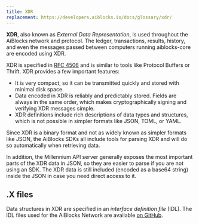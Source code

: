 ```yaml
---
title: XDR
replacement: https://developers.aiblocks.io/docs/glossary/xdr/
---
```


**XDR**, also known as _External Data Representation_, is used throughout the AiBlocks network and protocol.  The ledger, transactions, results, history, and even the messages passed between computers running aiblocks-core are encoded using XDR.

XDR is specified in [RFC 4506](http://tools.ietf.org/html/rfc4506.html) and is similar to tools like Protocol Buffers or Thrift. XDR provides a few important features:

- It is very compact, so it can be transmitted quickly and stored with minimal disk space.
- Data encoded in XDR is reliably and predictably stored. Fields are always in the same order, which makes cryptographically signing and verifying XDR messages simple.
- XDR definitions include rich descriptions of data types and structures, which is not possible in simpler formats like JSON, TOML, or YAML.

Since XDR is a binary format and not as widely known as simpler formats like JSON, the AiBlocks SDKs all include tools for parsing XDR and will do so automatically when retrieving data.

In addition, the Millennium API server generally exposes the most important parts of the XDR data in JSON, so they are easier to parse if you are not using an SDK. The XDR data is still included (encoded as a base64 string) inside the JSON in case you need direct access to it.

## .X files

Data structures in XDR are specified in an _interface definition file_ (IDL).
The IDL files used for the AiBlocks Network are available
[on GitHub](https://github.com/aiblocks/aiblocks-core/tree/master/src/xdr).
